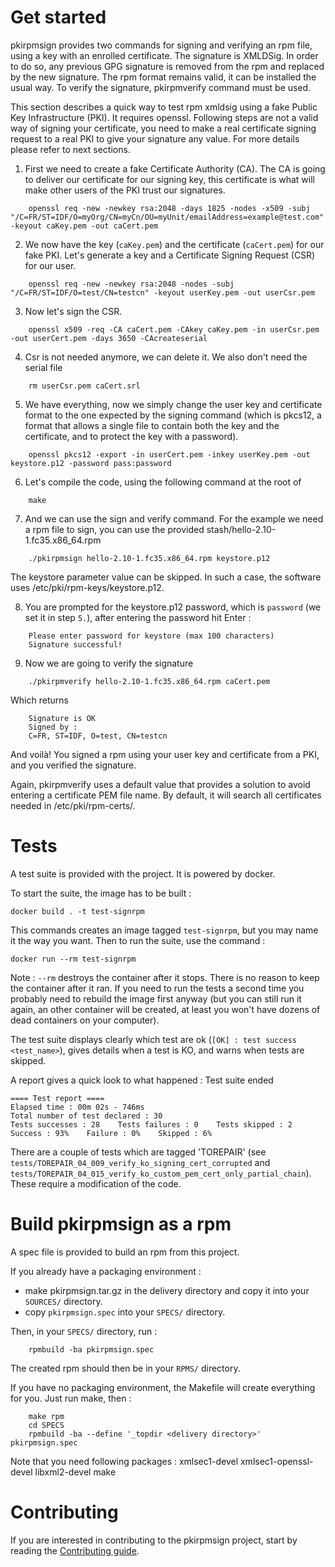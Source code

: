 # Get started

pkirpmsign provides two commands for signing and verifying an rpm file, using a key with an enrolled certificate.
The signature is XMLDSig. In order to do so, any previous GPG signature is removed from the rpm and replaced by the new signature.
The rpm format remains valid, it can be installed the usual way. To verify the signature, pkirpmverify command must be used.

This section describes a quick way to test rpm xmldsig using a fake Public Key Infrastructure (PKI). It requires openssl.
Following steps are not a valid way of signing your certificate, you need to make a real certificate signing request to a real PKI to give your signature any value.
For more details please refer to next sections.

1) First we need to create a fake Certificate Authority (CA). The CA is going to deliver our certificate for our signing key, this certificate is what will make other users of the PKI trust our signatures.
```
    openssl req -new -newkey rsa:2048 -days 1825 -nodes -x509 -subj "/C=FR/ST=IDF/O=myOrg/CN=myCn/OU=myUnit/emailAddress=example@test.com" -keyout caKey.pem -out caCert.pem
```
2) We now have the key (`caKey.pem`) and the certificate (`caCert.pem`) for our fake PKI. Let's generate a key and a Certificate Signing Request (CSR) for our user.
```
    openssl req -new -newkey rsa:2048 -nodes -subj "/C=FR/ST=IDF/O=test/CN=testcn" -keyout userKey.pem -out userCsr.pem
```
3) Now let's sign the CSR.
```
    openssl x509 -req -CA caCert.pem -CAkey caKey.pem -in userCsr.pem -out userCert.pem -days 3650 -CAcreateserial
```
4) Csr is not needed anymore, we can delete it. We also don't need the serial file
```
    rm userCsr.pem caCert.srl
```
5) We have everything, now we simply change the user key and certificate format to the one expected by the signing command (which is pkcs12, a format that allows a single file to contain both the key and the certificate, and to protect the key with a password).
```
    openssl pkcs12 -export -in userCert.pem -inkey userKey.pem -out keystore.p12 -password pass:password
```
6) Let's compile the code, using the following command at the root of
```
    make
```
7) And we can use the sign and verify command. For the example we need a rpm file to sign, you can use the provided stash/hello-2.10-1.fc35.x86_64.rpm
```
    ./pkirpmsign hello-2.10-1.fc35.x86_64.rpm keystore.p12
```
The keystore parameter value can be skipped. In such a case, the software uses /etc/pki/rpm-keys/keystore.p12.

8) You are prompted for the keystore.p12 password, which is `password` (we set it in step `5.`), after entering the password hit Enter :
```
    Please enter password for keystore (max 100 characters)
    Signature successful!
```
9) Now we are going to verify the signature
```
    ./pkirpmverify hello-2.10-1.fc35.x86_64.rpm caCert.pem
```
Which returns
```
    Signature is OK
    Signed by :
    C=FR, ST=IDF, O=test, CN=testcn
```
And voilà! You signed a rpm using your user key and certificate from a PKI, and you verified the signature.

Again, pkirpmverify uses a default value that provides a solution to avoid entering a certificate PEM file name. By default, it will search all certificates needed in /etc/pki/rpm-certs/.

# Tests

A test suite is provided with the project. It is powered by docker.

To start the suite, the image has to be built :

    docker build . -t test-signrpm

This commands creates an image tagged `test-signrpm`, but you may name it the way you want.
Then to run the suite, use the command :

    docker run --rm test-signrpm

Note : `--rm` destroys the container after it stops. There is no reason to keep the container after it ran. If you need to run the tests a second time you probably need to rebuild the image first anyway (but you can still run it again, an other container will be created, at least you won't have dozens of dead containers on your computer).

The test suite displays clearly which test are ok (`[OK] : test success <test_name>`), gives details when a test is KO, and warns when tests are skipped.

A report gives a quick look to what happened :
Test suite ended

    ==== Test report ====
    Elapsed time : 00m 02s - 746ms
    Total number of test declared : 30
    Tests successes : 28    Tests failures : 0    Tests skipped : 2
    Success : 93%    Failure : 0%    Skipped : 6%

There are a couple of tests which are tagged 'TOREPAIR' (see `tests/TOREPAIR_04_009_verify_ko_signing_cert_corrupted` and `tests/TOREPAIR_04_015_verify_ko_custom_pem_cert_only_partial_chain`).
These require a modification of the code.

# Build pkirpmsign as a rpm

A spec file is provided to build an rpm from this project.

If you already have a packaging environment :
- make pkirpmsign.tar.gz in the delivery directory and copy it into your `SOURCES/` directory.
- copy `pkirpmsign.spec` into your `SPECS/` directory.

Then, in your `SPECS/` directory, run :
```
    rpmbuild -ba pkirpmsign.spec
```
The created rpm should then be in your `RPMS/` directory.

If you have no packaging environment, the Makefile will create everything for you. Just run make, then :
```
    make rpm
    cd SPECS
    rpmbuild -ba --define '_topdir <delivery directory>' pkirpmsign.spec
```

Note that you need following packages : xmlsec1-devel xmlsec1-openssl-devel libxml2-devel make

# Contributing

If you are interested in contributing to the pkirpmsign project, start by reading the [Contributing guide](/CONTRIBUTING.md).
